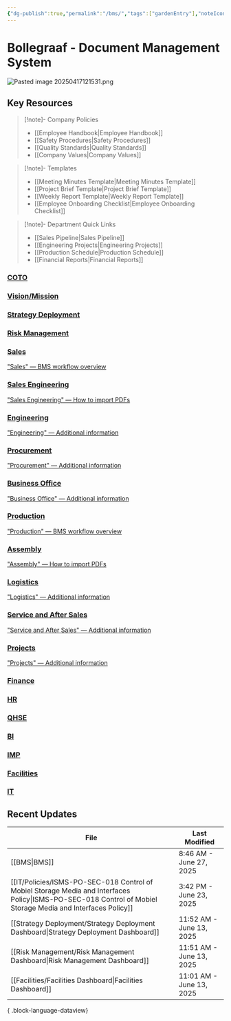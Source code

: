 ```yaml
---
{"dg-publish":true,"permalink":"/bms/","tags":["gardenEntry"],"noteIcon":"1"}
---
```


# Bollegraaf - Document Management System

![Pasted image 20250417121531.png](/img/user/attachments/Pasted%20image%2020250417121531.png)

## Key Resources

> [!note]- Company Policies
> 
> - [[Employee Handbook\|Employee Handbook]]
> - [[Safety Procedures\|Safety Procedures]]
> - [[Quality Standards\|Quality Standards]]
> - [[Company Values\|Company Values]]

> [!note]- Templates
> 
> - [[Meeting Minutes Template\|Meeting Minutes Template]]
> - [[Project Brief Template\|Project Brief Template]]
> - [[Weekly Report Template\|Weekly Report Template]]
> - [[Employee Onboarding Checklist\|Employee Onboarding Checklist]]

> [!note]- Department Quick Links
> 
> - [[Sales Pipeline\|Sales Pipeline]]
> - [[Engineering Projects\|Engineering Projects]]
> - [[Production Schedule\|Production Schedule]]
> - [[Financial Reports\|Financial Reports]]
<div class="flashcard-grid grid-4">
  <div class="flashcard theme-cyan">
    <a href="/COTO/COTO-Dashboard">
      <div class="flashcard-image">
      </div>
      <div class="flashcard-content">
        <h3>COTO</h3>
        <p></p>
      </div>
    </a>
  </div>
  
  <div class="flashcard theme-cyan">
    <a href="/Vision-Mission/Vision-Mission">
      <div class="flashcard-image">
      </div>
      <div class="flashcard-content">
        <h3>Vision/Mission</h3>
        <p></p>
      </div>
    </a>
  </div>
  
  <div class="flashcard theme-cyan">
    <a href="/Strategy-Deployment/Strategy-Deployment-Dashboard">
      <div class="flashcard-image">
      </div>
      <div class="flashcard-content">
        <h3>Strategy Deployment</h3>
        <p></p>
      </div>
    </a>
  </div>
  
  <div class="flashcard theme-cyan">
    <a href="/Risk-Management/Risk-Management-Dashboard">
      <div class="flashcard-image">
      </div>
      <div class="flashcard-content">
        <h3>Risk Management</h3>
        <p></p>
      </div>
    </a>
  </div>
</div>


<div class="flashcard-grid grid-10">
  <div class="flashcard theme-orange">
    <a href="/Sales/Sales-Dashboard">
      <div class="flashcard-image">
      </div>
      <div class="flashcard-content">
        <h3>Sales</h3>
        <p>"Sales" — BMS workflow overview</p>
      </div>
    </a>
  </div>
  <div class="flashcard theme-orange">
    <a href="/Sales-Engineering/Sales-Engineering-Dashboard">
      <div class="flashcard-image">
      </div>
      <div class="flashcard-content">
        <h3>Sales Engineering</h3>
        <p>"Sales Engineering" — How to import PDFs</p>
      </div>
    </a>
  </div>
  <div class="flashcard theme-orange">
    <a href="/Engineering/Engineering-Dashboard">
      <div class="flashcard-image">
      </div>
      <div class="flashcard-content">
        <h3>Engineering</h3>
        <p>"Engineering" — Additional information</p>
      </div>
    </a>
  </div>
  <div class="flashcard theme-orange">
      <a href="/Procurement/Procurement-Dashboard">
      <div class="flashcard-image">
      </div>
      <div class="flashcard-content">
        <h3>Procurement</h3>
        <p>"Procurement" — Additional information</p>
      </div>
    </a>
  </div>
    <div class="flashcard theme-orange">
    <a href="/Business-Office/Business-Office-Dashboard">
      <div class="flashcard-image">
      </div>
      <div class="flashcard-content">
        <h3>Business Office</h3>
        <p>"Business Office" — Additional information</p>
      </div>
    </a>
  </div>
  <div class="flashcard theme-orange">
    <a href="/Production/Production-Dashboard">
      <div class="flashcard-image">
      </div>
      <div class="flashcard-content">
        <h3>Production</h3>
        <p>"Production" — BMS workflow overview</p>
      </div>
    </a>
  </div>
  <div class="flashcard theme-orange">
    <a href="/Assembly/Assembly-Dashboard">
      <div class="flashcard-image">
      </div>
      <div class="flashcard-content">
        <h3>Assembly</h3>
        <p>"Assembly" — How to import PDFs</p>
      </div>
    </a>
  </div>
  <div class="flashcard theme-orange">
    <a href="/Logistics/Logistics-Dashboard">
      <div class="flashcard-image">
      </div>
      <div class="flashcard-content">
        <h3>Logistics</h3>
        <p>"Logistics" — Additional information</p>
      </div>
    </a>
  </div>
  <div class="flashcard theme-orange">
    <a href="/Service-and-After-Sales/Service-and-After-Sales-Dashboard">
      <div class="flashcard-image">
      </div>
      <div class="flashcard-content">
        <h3>Service and After Sales</h3>
        <p>"Service and After Sales" — Additional information</p>
      </div>
    </a>
  </div>
    <div class="flashcard theme-orange">
    <a href="/Projects/Projects-Dashboard">
      <div class="flashcard-image">
      </div>
      <div class="flashcard-content">
        <h3>Projects</h3>
        <p>"Projects" — Additional information</p>
      </div>
    </a>
  </div>
</div>


<div class="flashcard-grid grid-7">
  <div class="flashcard theme-red">
    <a href="/Finance/Finance-Dashboard">
      <div class="flashcard-image">
      </div>
      <div class="flashcard-content">
        <h3>Finance</h3>
        <p></p>
      </div>
    </a>
  </div>
  
  <div class="flashcard theme-red">
    <a href="/HR/HR-Dashboard">
      <div class="flashcard-image">
      </div>
      <div class="flashcard-content">
        <h3>HR</h3>
        <p></p>
      </div>
    </a>
  </div>
  
  <div class="flashcard theme-red">
    <a href="/QHSE/QHSE-Dashboard">
      <div class="flashcard-image">
      </div>
      <div class="flashcard-content">
        <h3>QHSE</h3>
        <p></p>
      </div>
    </a>
  </div>
  
  <div class="flashcard theme-red">
    <a href="/BI/BI-Dashboard">
      <div class="flashcard-image">
      </div>
      <div class="flashcard-content">
        <h3>BI</h3>
        <p></p>
      </div>
    </a>
  </div>
    <div class="flashcard theme-red">
    <a href="/IMP/IMP-Dashboard">
      <div class="flashcard-image">
      </div>
      <div class="flashcard-content">
        <h3>IMP</h3>
        <p></p>
      </div>
    </a>
  </div>
    <div class="flashcard theme-red">
    <a href="/Facilities/Facilities-Dashboard">
      <div class="flashcard-image">
      </div>
      <div class="flashcard-content">
        <h3>Facilities</h3>
        <p></p>
      </div>
    </a>
  </div>
    <div class="flashcard theme-red">
    <a href="/IT/IT-Dashboard">
      <div class="flashcard-image">
      </div>
      <div class="flashcard-content">
        <h3>IT</h3>
        <p></p>
      </div>
    </a>
  </div>
</div>

## Recent Updates
| File                                                                                                                                                              | Last Modified            |
| ----------------------------------------------------------------------------------------------------------------------------------------------------------------- | ------------------------ |
| [[BMS\|BMS]]                                                                                                                                                   | 8:46 AM - June 27, 2025  |
| [[IT/Policies/ISMS-PO-SEC-018  Control of Mobiel Storage Media and Interfaces Policy\|ISMS-PO-SEC-018  Control of Mobiel Storage Media and Interfaces Policy]] | 3:42 PM - June 23, 2025  |
| [[Strategy Deployment/Strategy Deployment Dashboard\|Strategy Deployment Dashboard]]                                                                           | 11:52 AM - June 13, 2025 |
| [[Risk Management/Risk Management Dashboard\|Risk Management Dashboard]]                                                                                       | 11:51 AM - June 13, 2025 |
| [[Facilities/Facilities Dashboard\|Facilities Dashboard]]                                                                                                      | 11:01 AM - June 13, 2025 |

{ .block-language-dataview}

